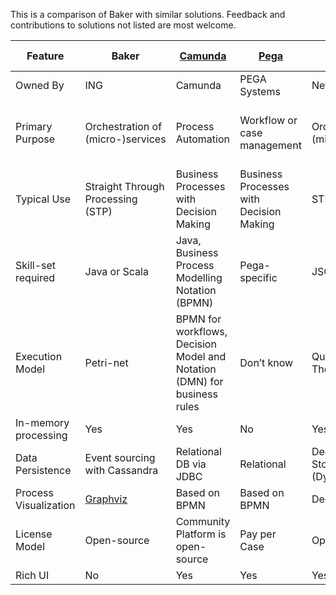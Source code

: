 This is a comparison of Baker with similar solutions. Feedback and contributions to solutions not listed are most welcome.
 
| Feature | Baker | [Camunda](https://camunda.com/) | [Pega](https://www.pega.com/) | [Netflix Conductor](https://netflix.github.io/conductor/) | [Uber Cadence](https://github.com/uber/cadence) | [Apache Airflow](https://airflow.apache.org/) |
| --- | --- | --- | --- | --- | --- | --- |
| Owned By | ING | Camunda | PEGA Systems | Netflix | Uber | Community |
| Primary Purpose | Orchestration of (micro-)services | Process Automation | Workflow or case management | Orchestration of (micro-)services | Orchestration of long-running business logic | Workflow of big-data pipelines |
| Typical Use | Straight Through Processing (STP) | Business Processes with Decision Making | Business Processes with Decision Making | STP | STP | Big data |
| Skill-set required | Java or Scala | Java, Business Process Modelling Notation (BPMN) | Pega-specific | JSON | Java | Python, Bash |
| Execution Model | Petri-net | BPMN for workflows, Decision Model and Notation (DMN) for business rules | Don’t know | Queueing Theory | Queueing Theory | Graph Theory |
| In-memory processing | Yes | Yes | No | Yes | No | No |
| Data Persistence | Event sourcing with Cassandra |Relational DB via JDBC | Relational | Dedicated Storage (Dynomite) | Cassandra | N/A |
| Process Visualization | [Graphviz](https://www.graphviz.org/) | Based on BPMN | Based on BPMN | Dedicated UI | No | Dedicated UI |
| License Model | Open-source | Community Platform is open-source | Pay per Case | Open-source | Open-source |Open-source |
| Rich UI | No | Yes | Yes | Yes | No | Yes |


